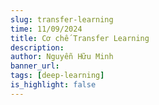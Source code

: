 ```yaml
---
slug: transfer-learning
time: 11/09/2024
title: Cơ chế Transfer Learning
description:
author: Nguyễn Hữu Minh
banner_url: 
tags: [deep-learning]
is_highlight: false
---
```

